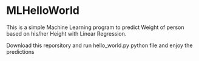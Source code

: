 # MLHelloWorld

This is a simple Machine Learning program to predict Weight of person based on his/her Height with Linear Regression.

Download this reporsitory and run hello_world.py python file and enjoy the predictions

